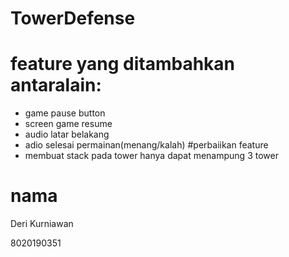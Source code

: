 # TowerDefense
# feature yang ditambahkan antaralain:
- game pause button
- screen game resume
- audio latar belakang
- adio selesai permainan(menang/kalah)
#perbaiikan feature
- membuat stack pada tower hanya dapat menampung 3 tower

# nama 
Deri Kurniawan

8020190351
